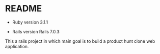 # README

* Ruby version 3.1.1

* Rails version Rails 7.0.3

This a rails project in which main goal is to build a product hunt clone web application. 
